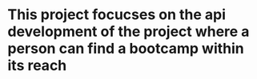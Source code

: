 # This project focucses on the api development of the project where a person can find a bootcamp within its reach 
